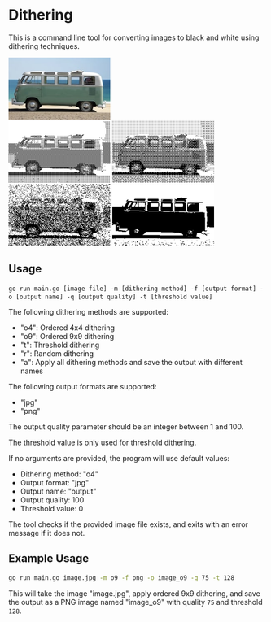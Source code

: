 # Dithering

This is a command line tool for converting images to black and white using dithering techniques.

<p float="left">
  <img src="examples/in_01.jpg" width="200" /><br>
  <img src="examples/output_o4.jpg" width="200" />
  <img src="examples/output_o9.jpg" width="200" />
  <img src="examples/output_r.jpg" width="200" />
  <img src="examples/output_t.jpg" width="200" />
</p>

## Usage

```
go run main.go [image file] -m [dithering method] -f [output format] -o [output name] -q [output quality] -t [threshold value]
```

The following dithering methods are supported:

- "o4": Ordered 4x4 dithering
- "o9": Ordered 9x9 dithering
- "t": Threshold dithering
- "r": Random dithering
- "a": Apply all dithering methods and save the output with different names

The following output formats are supported:

- "jpg"
- "png"

The output quality parameter should be an integer between 1 and 100.

The threshold value is only used for threshold dithering.

If no arguments are provided, the program will use default values:

- Dithering method: "o4"
- Output format: "jpg"
- Output name: "output"
- Output quality: 100
- Threshold value: 0

The tool checks if the provided image file exists, and exits with an error message if it does not.

## Example Usage

```bash
go run main.go image.jpg -m o9 -f png -o image_o9 -q 75 -t 128
```

This will take the image "image.jpg", apply ordered 9x9 dithering, and save the output as a PNG image named "image_o9" with quality `75` and threshold `128`.


